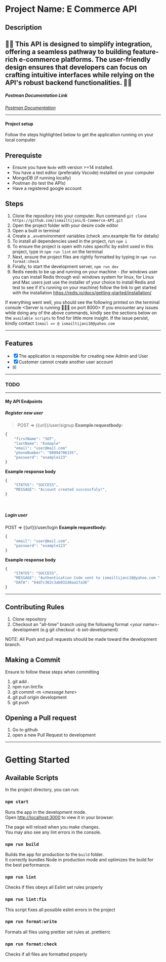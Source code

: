 # Project Name: E Commerce API

## Description

## 🛒🛒 This API is designed to simplify integration, offering a seamless pathway to building feature-rich e-commerce platforms. The user-friendly design ensures that developers can focus on crafting intuitive interfaces while relying on the API's robust backend functionalities. 🛒🛒

##### Postman Documentation Link

_[Postman Documentation](https://documenter.getpostman.com/view/25509517/2s93Y5NzX2)_

---

#### Project setup

Follow the steps highlighted below to get the application running on your local computer

## Prerequiste

- Ensure you have `Node` with version >=14 installed.
- You have a text editor (preferably Vscode) installed on your computer
- MongoDB (if running locally)
- Postman (to test the APIs)
- Have a registered google account

## Steps

1. Clone the repository into your computer. Run command `git clone https://github.com/ismailtijani/E-Commerce-API.git`
2. Open the project folder with your desire code editor
3. Open a built in terminal
4. Create a `.env`environment variables (check .env.example file for details)
5. To install all dependencies used in the project, run `npm i`
6. To ensure the project is open with rules specific by eslint used in this project, type in `npm run lint` on the terminal
7. Next, ensure the project files are rightly formatted by typing in `npm run format:check`
8. Finally, to start the development server, `npm run dev`
9. Redis needs to be up and running on your machine - (for windows user you can install Redis through wsl: windows system for linux,
   for Linux and Mac users just use the installer of your choice to install Redis and test to see if it's running on your machine)
   follow the link to get started with the installation https://redis.io/docs/getting-started/installation/

If everything went well, you should see the following printed on the terminal console <Server is running 🚀🚀🚀 on port 8000> <DB Connection Successful>
If you encounter any issues while doing any of the above commands, kindly see the sections below on the `available scripts` to find for little more insight.
If the issue persist, kindly contact `Ismail => @ ismailtijani10@yahoo.com`

---

## Features

- [x] The application is responsible for creating new Admin and User
- [x] Customer cannot create another user account
- [x]

---

### TODO

---

#### My API Endpoints

##### Register new user

> POST ⇒ {{url}}/user/signup
> **Example requestbody:**

```js
{
    "firstName": "SOT",
    "lastName": "Exmaple"
    "email": "user@mail.com"
    "phoneNumber": "08094706335",
    "password": "example123"
}
```

**Example response body**

```js
{
    "STATUS": "SUCCESS",
    "MESSAGE": "Account created successfuly!",
}
```

<br>

##### Login user

POST ⇒ {{url}}/user/login
**Example requestbody:**

```js
{
    "email": "user@mail.com",
    "password": "example123"
}

```

**Example response body**

```js
{
    "STATUS": "SUCCESS",
    "MESSAGE": "Authentication Code sent to ismailtijani10@yahoo.com ",
    "DATA": "64d7c362c3ab032d8aa1fa36"
}
```

---

## Contributing Rules

1. Clone repository
2. Checkout an "all-time" branch using the following format <_your name_>-development (e.g git checkout -b sot-development)

NOTE: All Push and pull requests should be made toward the development branch.

## Making a Commit

Ensure to follow these steps when committing

1. git add .
2. npm run lint:fix
3. git commit -m <_message here_>
4. git pull origin development
5. git push

## Opening a Pull request

1. Go to github
2. open a new Pull Request to development

---

# Getting Started

## Available Scripts

In the project directory, you can run:

### `npm start`

Runs the app in the development mode.\
Open [http://localhost:3000](http://localhost:3000) to view it in your browser.

The page will reload when you make changes.\
You may also see any lint errors in the console.

### `npm run build`

Builds the app for production to the `build` folder.\
It correctly bundles Node in production mode and optimizes the build for the best performance.

### `npm run lint`

Checks if files obeys all Eslint set rules properly

### `npm run lint:fix`

This script fixes all possible eslint errors in the project

### `npm run format:write`

Formats all files using prettier set rules at .prettierrc

### `npm run format:check`

Checks if all files are formatted properly
